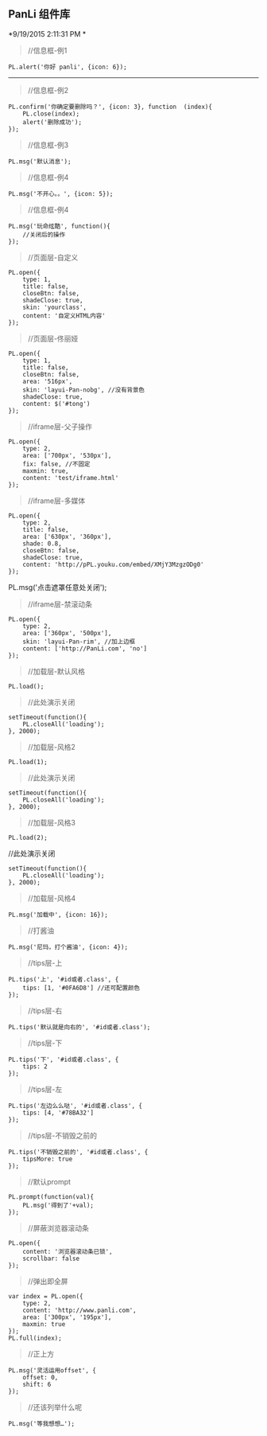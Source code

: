 ## PanLi 组件库 

*9/19/2015 2:11:31 PM *

> //信息框-例1


    PL.alert('你好 panli', {icon: 6});




---

> //信息框-例2


    PL.confirm('你确定要删除吗？', {icon: 3}, function	(index){
    	PL.close(index);
    	alert('删除成功');
    });



> //信息框-例3


    PL.msg('默认消息');



> //信息框-例4


    PL.msg('不开心。。', {icon: 5});



> //信息框-例4


    PL.msg('玩命炫酷', function(){
    	//关闭后的操作
    });



> //页面层-自定义


    PL.open({
	    type: 1,
	    title: false,
	    closeBtn: false,
	    shadeClose: true,
	    skin: 'yourclass',
	    content: '自定义HTML内容'
    });



> //页面层-佟丽娅


    PL.open({
	    type: 1,
	    title: false,
	    closeBtn: false,
	    area: '516px',
	    skin: 'layui-Pan-nobg', //没有背景色
	    shadeClose: true,
	    content: $('#tong')
    });



> //iframe层-父子操作


    PL.open({
	    type: 2,
	    area: ['700px', '530px'],
	    fix: false, //不固定
	    maxmin: true,
	    content: 'test/iframe.html'
    });
    


> //iframe层-多媒体


    PL.open({
	    type: 2,
	    title: false,
	    area: ['630px', '360px'],
	    shade: 0.8,
	    closeBtn: false,
	    shadeClose: true,
	    content: 'http://pPL.youku.com/embed/XMjY3MzgzODg0'
    });


PL.msg('点击遮罩任意处关闭');



> //iframe层-禁滚动条


    PL.open({
	    type: 2,
	    area: ['360px', '500px'],
	    skin: 'layui-Pan-rim', //加上边框
	    content: ['http://PanLi.com', 'no']
    });



> //加载层-默认风格


    PL.load();


> //此处演示关闭


    setTimeout(function(){
    	PL.closeAll('loading');
    }, 2000);



> //加载层-风格2


    PL.load(1);


> //此处演示关闭


    setTimeout(function(){
    	PL.closeAll('loading');
    }, 2000);



> //加载层-风格3


    PL.load(2);
    

//此处演示关闭


    setTimeout(function(){
    	PL.closeAll('loading');
    }, 2000);
    


> //加载层-风格4


    PL.msg('加载中', {icon: 16});



> //打酱油


    PL.msg('尼玛，打个酱油', {icon: 4});



> //tips层-上


    PL.tips('上', '#id或者.class', {
    	tips: [1, '#0FA6D8'] //还可配置颜色
    });



> //tips层-右


    PL.tips('默认就是向右的', '#id或者.class');



> //tips层-下


    PL.tips('下', '#id或者.class', {
    	tips: 2
    });



> //tips层-左


    PL.tips('左边么么哒', '#id或者.class', {
    	tips: [4, '#78BA32']
    });



> //tips层-不销毁之前的


    PL.tips('不销毁之前的', '#id或者.class', {
    	tipsMore: true
    });
    


> //默认prompt


    PL.prompt(function(val){
    	PL.msg('得到了'+val);
    });



> //屏蔽浏览器滚动条


    PL.open({
    	content: '浏览器滚动条已锁',
    	scrollbar: false
    });



> //弹出即全屏


    var index = PL.open({
    	type: 2,
    	content: 'http://www.panli.com',
    	area: ['300px', '195px'],
    	maxmin: true
    });
    PL.full(index);



> //正上方


    PL.msg('灵活运用offset', {
    	offset: 0,
    	shift: 6
    });



> //还该列举什么呢


    PL.msg('等我想想…');
